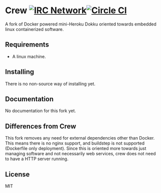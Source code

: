 # Crew [![IRC Network](https://img.shields.io/badge/irc-freenode-blue.svg "IRC Freenode")](https://webchat.freenode.net/?channels=crew)[![Circle CI](https://circleci.com/gh/paralin/crew.svg?style=svg)](https://circleci.com/gh/paralin/crew)

A fork of Docker powered mini-Heroku Dokku oriented towards embedded linux containerized software.

## Requirements

- A linux machine.

## Installing

There is no non-source way of installing yet.

## Documentation

No documentation for this fork yet.

## Differences from Crew

This fork removes any need for external dependencies other than Docker. This means there is no nginx support, and buildstep is not supported (Dockerfile only deployment). Since this is oriented more towards just managing software and not necessarily web services, crew does not need to have a HTTP server running.

## License

MIT
